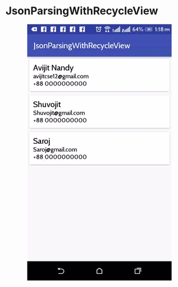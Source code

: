# JsonParsingWithRecycleView

<p align="center">
  <img src="https://github.com/avijitnandy/JsonParsingWithRecycleView/blob/master/JsonParsingWithRecycleView.gif"/>
</p>
